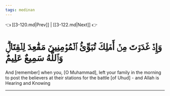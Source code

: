 ```yaml
---
tags: medinan
---
```


👈 [[3-120.md|Prev]] | [[3-122.md|Next]] 👉

# وَإِذۡ غَدَوۡتَ مِنۡ أَهۡلِكَ تُبَوِّئُ ٱلۡمُؤۡمِنِينَ مَقَٰعِدَ لِلۡقِتَالِۗ وَٱللَّهُ سَمِيعٌ عَلِيمٌ

And [remember] when you, [O Muhammad], left your family in the morning to post the believers at their stations for the battle [of Uhud] - and Allah is Hearing and Knowing

---


